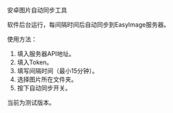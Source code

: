 安卓图片自动同步工具

软件后台运行，每间隔时间后自动同步到EasyImage服务器。

使用方法：
1. 填入服务器API地址。
1. 填入Token。
1. 填写间隔时间（最小15分钟）。
1. 选择图片所在文件夹。
1. 按下自动同步开关。

当前为测试版本。

